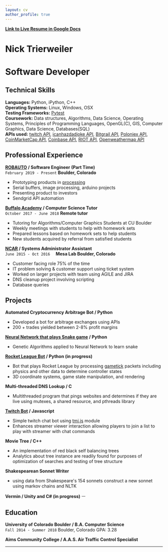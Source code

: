 ```yaml
---
layout: cv
author_profile: true
---
```


**[Link to Live Resume in Google Docs][9]**

# Nick Trierweiler
# Software Developer

## Technical Skills
**Languages:** Python, iPython, C++  
**Operating Systems:**  Linux, Windows, OSX   
**Testing Frameworks:** [Pytest][19]  
**Coursework:** Data structures, Algorithms, Data Science, Operating Systems, Principles of Programming Languages, OpenGL(C), GIS, Computer Graphics, Data Science, Databases(SQL)  
**APIs used:** [twitch API][11], [icanhazdadjoke API][12], [Bitgrail API][13], [Poloniex API][14], [CoinMarketCap API][15], [Coinbase API][16], [RIOT API][17], [Openweathermap API][18]

[11]: <https://dev.twitch.tv/docs>
[12]: <https://icanhazdadjoke.com/api>
[13]: <https://bitgrail.com/api-documentation>
[14]: <https://docs.poloniex.com/#introduction>
[15]: <https://coinmarketcap.com/api/>
[16]: <https://developers.coinbase.com/api/v2>
[17]: <https://developer.riotgames.com/api-methods/>
[18]: <https://openweathermap.org/api>
[19]: <https://docs.pytest.org/en/latest/>


## Professional Experience

**[ROBAUTO][1] / Software Engineer (Part Time)**  
`February 2019 - Present`
**Boulder, Colorado**
- Prototyping products in [processing][6]
- Serial buffers, image processing, arduino projects
- Presenting product to investors
- Sendgrid API automation

**[Buffalo Academy][2] / Computer Science Tutor**  
`October 2017 - June 2018`
**Remote tutor**
- Tutoring for Algorithms/Computer Graphics Students at CU Boulder
- Weekly meetings with students to help with homework sets
- Prepared lessons based on homework sets to help students
- New students acquired by referral from satisfied students

**[NCAR][3] / Systems Administrator Assistant**  
`June 2015 - Oct 2016  `
**Mesa Lab Boulder, Colorado**
- Customer facing role 75% of the time
- IT problem solving & customer support using ticket system
- Worked on larger projects with team using AGILE and JIRA
- DNS cleanup project involving scripting
- Database queries

[1]: <https://www.robauto.co/>
[2]: <https://www.buffacademy.com/>
[3]: <https://ncar.ucar.edu/>



## Projects  

**Automated Cryptocurrency Arbitrage Bot / Python**
- Developed a bot for arbitrage exchanges using APIs  
- 200 + trades yielded between 2-8% profit margins  

**[Neural Network that plays Snake game][4]  / Python** 
- Genetic Algorithms applied to Neural Network to learn snake  

**[Rocket League Bot][5] / Python (in progress)**
- Bot that plays Rocket League by processing [gametick][7] packets including physics and other data to determine controller states  
- 3D coordinate systems, game state manipulation, and rendering  

**Multi-threaded DNS Lookup / C**
- Multithreaded program that pings websites and determines if they are live using mutexes, a shared resource, and pthreads library  

**[Twitch Bot][10] / Javascript**
- Simple twitch chat bot using [tmi.js][8] module   
- Enhances streamer viewer interaction allowing players to join a list to play with streamer with chat commands  

**Movie Tree / C++**
- An implementation of red black self balancing trees  
- Analytics about tree instance are readily found for purposes of optimization of searches and testing of tree structure 

**Shakespearean Sonnet Writer**
- using data from Shakespeare's 154 sonnets construct a new sonnet using markov chains and NLTK

**Vermin / Unity and C# (in progress)**
ㅡ
## Education

**University of Colorado Boulder / B.A. Computer Science**  
`Fall 2014 - Summer 2018`
Boulder, Colorado GPA: 3.28

**Aims Community College / A.A.S. Air Traffic Control Specialist**

[4]: <https://github.com/kicksent/SnakePythonP5NeuralNet>
[5]: <https://kicksent.dev/rocketleaguebot/>
[6]: <https://https://processing.org>
[7]: <https://github.com/RLBot/RLBotPythonExample/wiki/Input-and-Output-Data>
[8]: <https://docs.tmijs.org/>
[9]: <https://docs.google.com/document/d/1AZTEeZ21hnAx9gO6cChY_GnOEEk_Fii5G-uo3Mdi-OE/edit?usp=sharing>
[10]: <https://kicksent.dev/twitchbot/>

<!-- ### Footer

Last updated: March 2019 -->



------------------------------------
